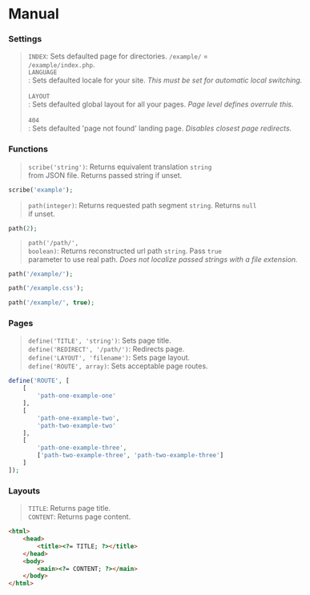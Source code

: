# Manual

### Settings

> `INDEX`: Sets defaulted page for directories. `/example/` = `/example/index.php`. <nobr />  
> `LANGUAGE`: Sets defaulted locale for your site. *This must be set for automatic local switching.* <nobr />  
> `LAYOUT`: Sets defaulted global layout for all your pages. *Page level defines overrule this.* <nobr />  
> `404`: Sets defaulted 'page not found' landing page. *Disables closest page redirects.*

### Functions

> `scribe('string')`: Returns equivalent translation `string` from JSON file. Returns passed string if unset.

``` php
scribe('example');
```

> `path(integer)`: Returns requested path segment `string`. Returns `null` if unset.

``` php
path(2);
```

> `path('/path/', boolean)`: Returns reconstructed url path `string`. Pass `true` parameter to use real path. *Does not localize passed strings with a file extension.*

``` php
path('/example/');

path('/example.css');

path('/example/', true);
```

### Pages

> `define('TITLE', 'string')`: Sets page title. <nobr />  
> `define('REDIRECT', '/path/')`: Redirects page. <nobr />  
> `define('LAYOUT', 'filename')`: Sets page layout. <nobr />  
> `define('ROUTE', array)`: Sets acceptable page routes.

``` php
define('ROUTE', [
	[
		'path-one-example-one'
	],
	[
		'path-one-example-two',
		'path-two-example-two'
	],
	[
		'path-one-example-three',
		['path-two-example-three', 'path-two-example-three']
	]
]);
```

### Layouts

> `TITLE`: Returns page title. <nobr />  
> `CONTENT`: Returns page content.

``` html
<html>
	<head>
		<title><?= TITLE; ?></title>
	</head>
	<body>
		<main><?= CONTENT; ?></main>
	</body>
</html>
```